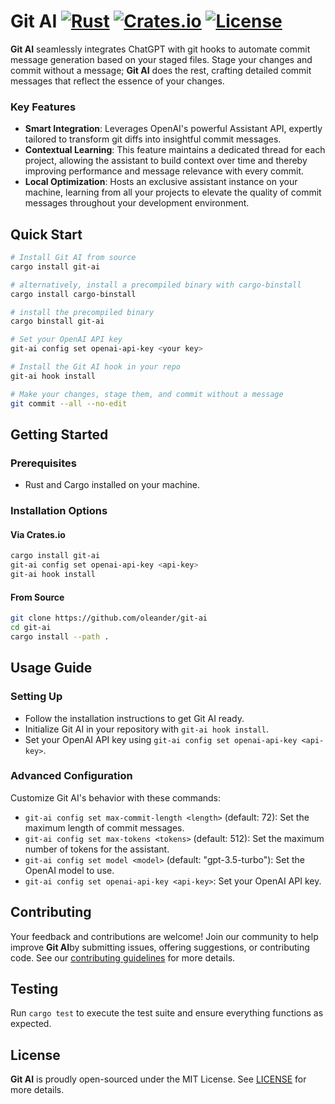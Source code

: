 # Git AI [![Rust](https://github.com/oleander/git-ai/actions/workflows/cd.yml/badge.svg)](https://github.com/oleander/git-ai/actions/workflows/cd.yml) [![Crates.io](https://img.shields.io/crates/v/git-ai.svg)](https://crates.io/crates/git-ai) [![License](https://img.shields.io/badge/license-MIT-blue.svg)](LICENSE)

**Git AI** seamlessly integrates ChatGPT with git hooks to automate commit message generation based on your staged files. Stage your changes and commit without a message; **Git AI** does the rest, crafting detailed commit messages that reflect the essence of your changes.

### Key Features

- **Smart Integration**: Leverages OpenAI's powerful Assistant API, expertly tailored to transform git diffs into insightful commit messages.
- **Contextual Learning**: This feature maintains a dedicated thread for each project, allowing the assistant to build context over time and thereby improving performance and message relevance with every commit.
- **Local Optimization**: Hosts an exclusive assistant instance on your machine, learning from all your projects to elevate the quality of commit messages throughout your development environment.

## Quick Start

```bash
# Install Git AI from source
cargo install git-ai

# alternatively, install a precompiled binary with cargo-binstall
cargo install cargo-binstall

# install the precompiled binary
cargo binstall git-ai

# Set your OpenAI API key
git-ai config set openai-api-key <your key>

# Install the Git AI hook in your repo
git-ai hook install

# Make your changes, stage them, and commit without a message
git commit --all --no-edit
```

## Getting Started

### Prerequisites

- Rust and Cargo installed on your machine.

### Installation Options

#### Via Crates.io

```bash
cargo install git-ai
git-ai config set openai-api-key <api-key>
git-ai hook install
```

#### From Source

```bash
git clone https://github.com/oleander/git-ai
cd git-ai
cargo install --path .
```

## Usage Guide

### Setting Up

- Follow the installation instructions to get Git AI ready.
- Initialize Git AI in your repository with `git-ai hook install`.
- Set your OpenAI API key using `git-ai config set openai-api-key <api-key>`.

### Advanced Configuration

Customize Git AI's behavior with these commands:
- `git-ai config set max-commit-length <length>` (default: 72): Set the maximum length of commit messages.
- `git-ai config set max-tokens <tokens>` (default: 512): Set the maximum number of tokens for the assistant.
- `git-ai config set model <model>` (default: "gpt-3.5-turbo"): Set the OpenAI model to use.
- `git-ai config set openai-api-key <api-key>`: Set your OpenAI API key.

## Contributing

Your feedback and contributions are welcome! Join our community to help improve **Git AI**by submitting issues, offering suggestions, or contributing code. See our [contributing guidelines](CONTRIBUTING.md) for more details.

## Testing

Run `cargo test` to execute the test suite and ensure everything functions as expected.

## License

**Git AI** is proudly open-sourced under the MIT License. See [LICENSE](LICENSE) for more details.
